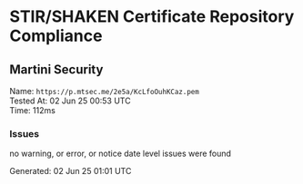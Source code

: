 # STIR/SHAKEN Certificate Repository Compliance

## Martini Security

Name: `https://p.mtsec.me/2e5a/KcLfoOuhKCaz.pem`\
Tested At: 02 Jun 25 00:53 UTC\
Time: 112ms

### Issues

no warning, or error, or notice date level issues were found

Generated: 02 Jun 25 01:01 UTC